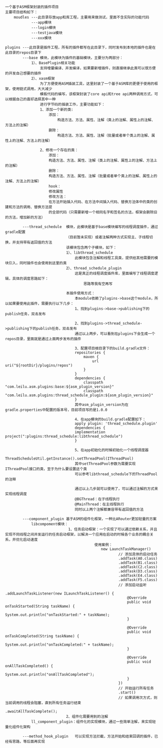     一个基于ASM框架封装的插件项目
    主要项目结构如下：
        moudles ---此目录存放app和库工程，主要用来做测试，里面不含实际的功能代码
                ---app模块
                ---login模块
                ---testjava模块
                ---xxx模块

    plugins ---此目录是插件工程，所有的插件都写在此目录下，同时发布到本地的插件也是在此目录的repos目录下
            ---base 模块，此模块为插件的基础模块，主要分为两部分：
                1）、BasePlugin相关功能
                    支持增量编译、并发编译，如果要新增插件，则直接继承此类可以很方便的开发自己想要的插件
                2）、xasm框架
                    为了方便使用ASM插装工具，这里封装了一个基于ASM库的更便于使用的框架，使用链式调用，大大减少
                    模板代码的编写，该框架封装了core api和tree api两种调用方式，可以根据自己的喜好选择其中一种
                    进行字节码的插装工作，主要功能如下：
                    1、添加一个新的类:
                        添加：
                            构造方法、方法、属性、注解（类上的注解、属性上的注解、方法上的注解）
                        删除：
                            构造方法、方法、属性、注解（批量或者单个类上的注解、属性上的注解、方法上的注解）

                    2、修改一个存在的类：
                        添加：
                        构造方法、方法、属性、注解（类上的注解、属性上的注解、方法上的注解）
                        删除：
                        构造方法、方法、属性、注解（批量或者单个类上的注解、属性上的注解、方法上的注解）
                        hook：
                        修改属性
                        修改方法：
                        在方法开始插入代码、在方法中间插入代码、替换方法体中的类的创建和方法的调用、替换方法提
                        的全部代码（只需要新增一个相同名字和签名的方法，框架会删除旧的方法，增加新的方法）
            
            ---thread_schedule  模块，此模块是基于base模块编写的线程调度插件，通过gradle配置
                                （目前暂未实现）或者注解两种方式实现主、子线程切换，并支持带有返回值的方法
                                该模块包含两个子模块，如下：
                                1）、libthread_schedule
                                    此模块包含注解和线程工具类，提供给其他需要的模块引入，同时插件也会使用到这里的类
                                2）、thread_schedule_plugin
                                    这是真正的线程调度插件库，里面编写了线程调度逻辑，具体的调度思路如下：
                                        思路等我有空再写
                                
                                本插件使用方式：
                                    本module依赖了plugins->base这个module，所以如果要使用此插件，需要执行以下几步：
                                    1、找到plugins->base->publishing下的publish任务，双击发布
                                    
                                    2、找到plugins->thread_schedule->publishing下的publish任务，双击发布
                                    通过以上两步，可以看到在plugins下会生成一个repos目录，里面就是通过上面两步发布的插件
                                    
                                    3、配置项目根目录下的build.gradle文件：
                                    repositories {
                                        maven {
                                            url uri("${rootDir}/plugins/repos")
                                        }
                                    }
                                    dependencies {
                                        classpath "com.leilu.asm.plugins:base:${asm_plugin_version}"
                                        classpath "com.leilu.asm.plugins:thread_schedule_plugin:${asm_plugin_version}"
                                    }
                                    其中asm_plugin_version为在gradle.properties中配置的版本号，目前项目写的是1.0.0
                                    
                                    4、在app模块的build.gradle配置如下：
                                    apply plugin: 'thread_schedule.plugin'
                                    dependencies {
                                    implementation project(":plugins:thread_schedule:libthread_schedule")
                                    }
                                    
                                    5、在app初始化的时候初始化一个线程调度器
                                    ThreadScheduleUtil.getInstance().setThreadPool(IThreadPool)
                                    其中setThreadPool参数为需要实现IThreadPool接口的类，至于为什么要设置这个类
                                    可以参考libthread_schedule下的ThreadPool的注释
                                    
                                    通过以上几步就可以使用了，可以通过注解的方式来实现线程调度
                                    @BGThread：在子线程执行
                                    @MainThread：在主线程执行
                                    同时以上两个注解都兼容带有返回值的方法
                                    
            ---component_plugin 基于ASM的组件化框架，一种比ARouter更加轻量的方案
                libcompoment模块：
                                 1、任务启动框架：一个实现了可以通过依赖关系，并且实现不同线程之间并发运行的任务启动框架，以解决一个应用在启动的时候各个业务的耦合关系，并优化启动速度
                                             使用案例：
                                                new LaunchTaskManager()
                                                        // 添加具体的启动任务
                                                        .addTask(A0.class)
                                                        .addTask(B1.class)
                                                        .addTask(C2.class)
                                                        .addTask(D3.class)
                                                        .addTask(E4.class)
                                                        .addTask(F5.class)
                                                        // 添加启动监听
                                                        .addLaunchTaskListener(new ILaunchTaskListener() {
                                                            @Override
                                                            public void onTaskStarted(String taskName) {
                                                                System.out.println("onTaskStarted:" + taskName);
                                                            }
                                        
                                                            @Override
                                                            public void onTaskCompleted(String taskName) {
                                                                System.out.println("onTaskCompleted:" + taskName);
                                                            }
                                        
                                                            @Override
                                                            public void onAllTaskCompleted() {
                                                                System.out.println("onAllTaskCompleted");
                                                            }
                                                        })
                                                        // 开始运行所有任务
                                                        .start()
                                                        // 如果调用次方式，则当前调用的线程会阻塞，直到所有任务运行结束
                                                        .awaitAllTaskComplete();
                                2、组件化需要用到的注解
                ll_component_plugin：组件化的实现模块，通过一些简单注解，来实现轻量化组件化架构

            ---method_hook_plugin   可以实现方法拦截，方法开始和结束回调的插件，已经有思路，等后面再实现
            
            

         
